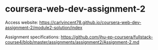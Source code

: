 # coursera-web-dev-assignment-2

Access website:
https://carlvincent78.github.io/coursera-web-dev-assignment-2/module2-solution/index

Assignment specifications:
https://github.com/jhu-ep-coursera/fullstack-course4/blob/master/assignments/assignment2/Assignment-2.md
